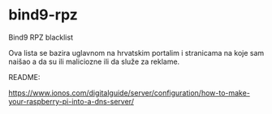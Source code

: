 # bind9-rpz
Bind9 RPZ blacklist

Ova lista se bazira uglavnom na hrvatskim portalim i stranicama na koje sam naišao a da su ili maliciozne ili da služe za reklame.

README:

https://www.ionos.com/digitalguide/server/configuration/how-to-make-your-raspberry-pi-into-a-dns-server/
